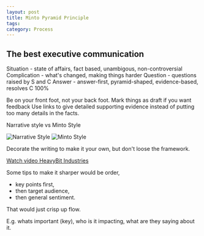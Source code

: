 ```yaml
---
layout: post
title: Minto Pyramid Principle
tags: 
category: Process
---
```



## The best executive communication

Situation - state of affairs, fact based, unambigous, non-controversial
Complication - what's changed, making things harder
Question - questions raised by S and C
Answer - answer-first, pyramid-shaped, evidence-based, resolves C 100%

Be on your front foot, not your back foot.
Mark things as draft if you want feedback
Use links to give detailed supporting evidence instead of putting too many details in the facts.

Narrative style vs Minto Style

<img class="img-responsive" alt="Narrative Style" src="{{ site.url }}/assets/images/Minto-Narrative-Style.png">

<img class="img-responsive" alt="Minto Style" src="{{ site.url }}/assets/images/Minto-Minto-Style.png">

Decorate the writing to make it your own, but don't loose the framework.

[Watch video HeavyBit Industries](https://www.heavybit.com/library/video/executive-communication/)  


Some tips to make it sharper would be order, 
- key points first, 
- then target audience, 
- then general sentiment. 

That would just crisp up flow. 

E.g. whats important (key), who is it impacting, what are they saying about it.
